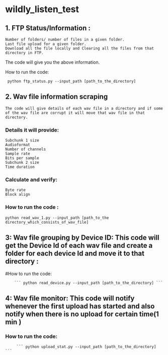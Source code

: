 # wildly_listen_test


## 1. FTP Status/Information : 

	Number of folders/ number of files in a given folder.
	Last file upload for a given folder.
	Download all the file locally and Clearing all the files from that directory in FTP.
The code will give you the above information.

How to run the code:

   ``` python ftp_status.py --input_path [path_to_the_directory]```

## 2. Wav file information scraping
	The code will give details of each wav file in a directory and if some of the wav file are corrupt it will move that wav file in that directory.

### Details it will provide:
	Subchunk 1 size
	Audioformat
	Number of channels
	Sample rate
	Bits per sample
	Subchunk 2 size
	Time duration
### Calculate and verify:
	Byte rate
	Block align

### How to run  the code :
 
 
 ```
python read_wav_1.py --input_path [path_to_the directory_which_consists_of_wav_file]
```


## 3:  Wav file grouping by Device ID: This code will get the Device Id of each wav file and create a folder for each device Id and move it to that directory :

#How to run the code:

		``` python read_device.py --input_path [path_to_the_directory] ```


## 4:  Wav file monitor: This code will notify whenever the first upload has started and also notify when there is no upload for certain time(1 min )

### How to run the code:

		 ``` python upload_stat.py --input_path [path_to_the_directory] ```

